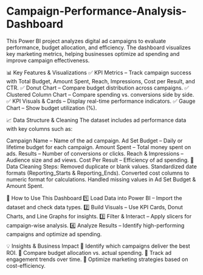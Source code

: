 # Campaign-Performance-Analysis-Dashboard
This Power BI project analyzes digital ad campaigns to evaluate performance, budget allocation, and efficiency. The dashboard visualizes key marketing metrics, helping businesses optimize ad spending and improve campaign effectiveness.


📊 Key Features & Visualizations
✅ KPI Metrics – Track campaign success with Total Budget, Amount Spent, Reach, Impressions, Cost per Result, and CTR.
✅ Donut Chart – Compare budget distribution across campaigns.
✅ Clustered Column Chart – Compare spending vs. conversions side by side.
✅ KPI Visuals & Cards – Display real-time performance indicators.
✅ Gauge Chart – Show budget utilization (%).

📈 Data Structure & Cleaning
The dataset includes ad performance data with key columns such as:

Campaign Name – Name of the ad campaign.
Ad Set Budget – Daily or lifetime budget for each campaign.
Amount Spent – Total money spent on ads.
Results – Number of conversions or clicks.
Reach & Impressions – Audience size and ad views.
Cost Per Result – Efficiency of ad spending.
🔹 Data Cleaning Steps:
Removed duplicate or blank values.
Standardized date formats (Reporting_Starts & Reporting_Ends).
Converted cost columns to numeric format for calculations.
Handled missing values in Ad Set Budget & Amount Spent.

🚀 How to Use This Dashboard
1️⃣ Load Data into Power BI – Import the dataset and check data types.
2️⃣ Build Visuals – Use KPI Cards, Donut Charts, and Line Graphs for insights.
3️⃣ Filter & Interact – Apply slicers for campaign-wise analysis.
4️⃣ Analyze Results – Identify high-performing campaigns and optimize ad spending.

💡 Insights & Business Impact
📌 Identify which campaigns deliver the best ROI.
📌 Compare budget allocation vs. actual spending.
📌 Track ad engagement trends over time.
📌 Optimize marketing strategies based on cost-efficiency.
